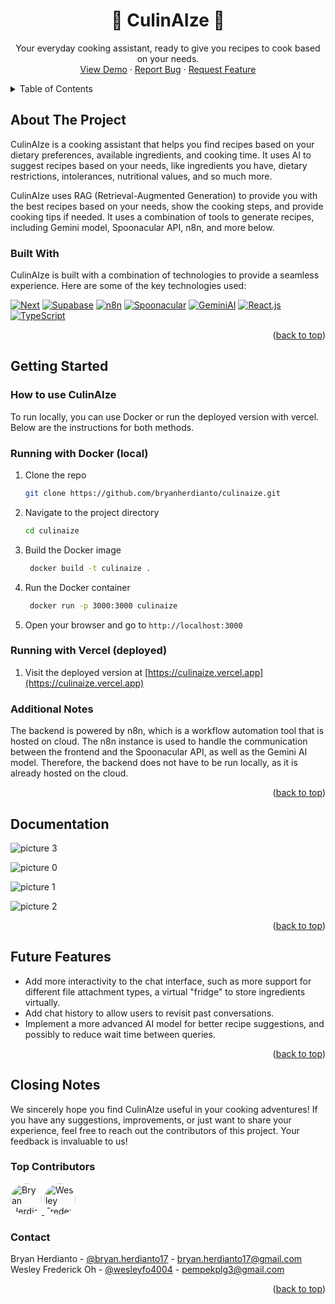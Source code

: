 <a id="readme-top"></a>
<div align="center">

  <h1 align="center">🍳  CulinAIze  🧠</h1>

  <p align="center">
    Your everyday cooking assistant, ready to give you recipes to cook based on your needs.
    <br />
    <a href="https://culinaize.vercel.app">View Demo</a>
    &middot;
    <a href="https://github.com/bryanherdianto/culinaize/issues/newlabels=bug&template=bug-report---.md">Report Bug</a>
    &middot;
    <a href="https://github.com/bryanherdianto/culinaize/issues/new?labels=enhancement&template=feature-request---.md">Request Feature</a>
  </p>
</div>

<!-- TABLE OF CONTENTS -->
<details>
  <summary>Table of Contents</summary>
  <ol>
    <li>
      <a href="#about-the-project">About The Project</a>
      <ul>
        <li><a href="#built-with">Built With</a></li>
      </ul>
    </li>
    <li>
      <a href="#getting-started">Getting Started</a>
      <ul>
        <li><a href="#running-with-docker-local">Running with Docker (local)</a></li>
        <li><a href="#running-with-vercel-deployed">Running with Vercel (deployed)</a></li>
        <li><a href="#additional-notes">Additional Notes</a></li>
      </ul>
    </li>
    <li><a href="#documentation">Documentation</a></li>
    <li><a href="#future-features">Future Features</a></li>
    <li>
      <a href="#closing-notes">Closing Notes</a>
      <ul>
        <li><a href="#top-contributors">Top Contributors</a></li>
        <li><a href="#contact">Contact</a></li>
      </ul>
    </li>
  </ol>
</details>

<!-- ABOUT THE PROJECT -->
## About The Project

CulinAIze is a cooking assistant that helps you find recipes based on your dietary preferences, available ingredients, and cooking time. It uses AI to suggest recipes based on your needs, like ingredients you have, dietary restrictions, intolerances, nutritional values, and so much more.

CulinAIze uses RAG (Retrieval-Augmented Generation) to provide you with the best recipes based on your needs, show the cooking steps, and provide cooking tips if needed. It uses a combination of tools to generate recipes, including Gemini model, Spoonacular API, n8n, and more below.

### Built With

CulinAIze is built with a combination of technologies to provide a seamless experience. Here are some of the key technologies used:

[![Next][Next.js]][Next.js-url]
[![Supabase][Supabase]][Supabase-url]
[![n8n][n8n]][n8n-url]
[![Spoonacular][Spoonacular]][Spoonacular-url]
[![GeminiAI][GeminiAI]][GeminiAI-url]
[![React.js][React.js]][React-url]
[![TypeScript][TypeScript]][TypeScript-url]

<p align="right">(<a href="#readme-top">back to top</a>)</p>

<!-- GETTING STARTED -->
## Getting Started

<h3> How to use CulinAIze</h3>

To run locally, you can use Docker or run the deployed version with vercel. Below are the instructions for both methods.

### Running with Docker (local)
1. Clone the repo
   ```sh
   git clone https://github.com/bryanherdianto/culinaize.git
   ```

2. Navigate to the project directory
   ```sh
   cd culinaize
   ```

3. Build the Docker image
   ```sh
    docker build -t culinaize .
    ```

4. Run the Docker container
   ```sh
    docker run -p 3000:3000 culinaize
    ```

5. Open your browser and go to `http://localhost:3000`

### Running with Vercel (deployed)

1. Visit the deployed version at [https://culinaize.vercel.app](https://culinaize.vercel.app)

### Additional Notes

The backend is powered by n8n, which is a workflow automation tool that is hosted on cloud. The n8n instance is used to handle the communication between the frontend and the Spoonacular API, as well as the Gemini AI model. Therefore, the backend does not have to be run locally, as it is already hosted on the cloud.

<p align="right">(<a href="#readme-top">back to top</a>)</p>

<!-- USAGE EXAMPLES -->
## Documentation

![picture 3](https://i.imgur.com/2NT1G1M.jpeg)  

![picture 0](https://i.imgur.com/Ohsq3pk.png)  

![picture 1](https://i.imgur.com/Tmfplgt.jpeg)  

![picture 2](https://i.imgur.com/6sZfvMK.jpeg)  


<p align="right">(<a href="#readme-top">back to top</a>)</p>


<!-- ROADMAP -->
## Future Features

- Add more interactivity to the chat interface, such as more support for different file attachment types, a virtual "fridge" to store ingredients virtually.
- Add chat history to allow users to revisit past conversations.
- Implement a more advanced AI model for better recipe suggestions, and possibly to reduce wait time between queries.

<p align="right">(<a href="#readme-top">back to top</a>)</p>



<!-- CONTRIBUTING -->
## Closing Notes

We sincerely hope you find CulinAIze useful in your cooking adventures! If you have any suggestions, improvements, or just want to share your experience, feel free to reach out the contributors of this project. Your feedback is invaluable to us!

### Top Contributors

<a href="https://github.com/bryanherdianto" target="_blank">
  <img src="https://avatars.githubusercontent.com/u/73747143?s=48&v=4" width="50" height="50" alt="Bryan Herdianto" style="border-radius: 50%;">
</a>
<a href="https://github.com/sleepingpolice-afk" target="_blank">
  <img src="https://avatars.githubusercontent.com/u/144752573?v=4" width="50" height="50" alt="Wesley Frederick Oh" style="border-radius: 50%;">
</a>

<!-- CONTACT -->
### Contact

Bryan Herdianto - [@bryan.herdianto17](https://www.instagram.com/bryan.herdianto17/) - bryan.herdianto17@gmail.com  
Wesley Frederick Oh - [@wesleyfo4004](https://instagram.com/wesleyfo4004) - pempekplg3@gmail.com

<p align="right">(<a href="#readme-top">back to top</a>)</p>



<!-- MARKDOWN LINKS & IMAGES -->
<!-- https://www.markdownguide.org/basic-syntax/#reference-style-links -->

[Next.js]: https://img.shields.io/badge/Next.js-000000?style=for-the-badge&logo=nextdotjs&logoColor=white
[Next.js-url]: https://nextjs.org/

[Supabase]: https://img.shields.io/badge/Supabase-3ECF8E?style=for-the-badge&logo=supabase&logoColor=white
[Supabase-url]: https://supabase.com/

[n8n]: https://img.shields.io/badge/n8n-FD723A?style=for-the-badge&logo=n8n&logoColor=white
[n8n-url]: https://n8n.io/

[React.js]: https://img.shields.io/badge/React-61DAFB?style=for-the-badge&logo=react&logoColor=black
[React-url]: https://reactjs.org/

[Spoonacular]: https://img.shields.io/badge/Spoonacular-5A5E63?style=for-the-badge
[Spoonacular-url]: https://spoonacular.com/food-api

[GeminiAI]: https://img.shields.io/badge/Google%20Gemini-886FBF?style=for-the-badge&logo=googlegemini&logoColor=white
[GeminiAI-url]: https://gemini.google.com/

[TypeScript]: https://img.shields.io/badge/TypeScript-3178C6?style=for-the-badge&logo=typescript&logoColor=white
[TypeScript-url]: https://www.typescriptlang.org/
